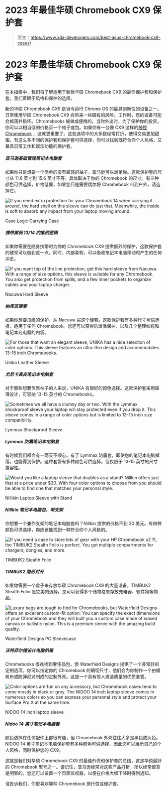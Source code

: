 # 2023 年最佳华硕 Chromebook CX9 保护套

> 原文：<https://www.xda-developers.com/best-asus-chromebook-cx9-cases/>

# 2023 年最佳华硕 Chromebook CX9 保护套

在本指南中，我们将了解适用于新款华硕 Chromebook CX9 的最佳保护套和保护套。我们着眼于风格和保护的选择。

新的华硕 Chromebook CX9 是当今运行 Chrome OS 的最具创新性的设备之一。日常使用华硕 Chromebook CX9 会带来一些固有的风险。工作时，您的设备可能会掉落并损坏。Chromebooks 被做成便携的。当你外出时，为了保护你的投资，你可以以相当低的价格买一个袖子或包。如果你有一台像 CX9 这样的[触控 Chromebook](https://www.xda-developers.com/best-chromebooks-touchscreens/) ，这就更重要了。这些选项中的大多数经常打折，使得交易更加甜蜜。有这么多不同的保护套和保护套可供选择，你可以找到既符合你个人风格，又兼具日常工作和娱乐功能的保护套。

##### 亚马逊基础管理笔记本电脑套

如果你只是想要一个简单的没有装饰的袖子，亚马逊可以满足你。这款保护套的尺寸从 11.6 英寸到 15.6 英寸不等，具体取决于你的 Chromebook 的尺寸。有三种颜色可供选择，价格低廉，如果您只是需要偶尔将 Chromebook 带到户外，请选择它。

 <picture>![If you need extra protection for your Chromebook 14 when carrying it around, the hard shell on this sleeve can do just that. Meanwhile, the inside is soft to absorb any impact from your laptop moving around.](img/26c029ac215b75c94f1ba14a807eb799.png)</picture> 

Case Logic Carrying Case

##### 携带案例 13/14 的案例逻辑

如果你需要在随身携带时为你的 Chromebook CX9 提供额外的保护，这款保护套的硬壳可以做到这一点。同时，内部柔软，可以吸收笔记本电脑移动时产生的任何冲击。

 <picture>![If you want top of the line protection, get this hard sleeve from Nacuwa. With a range of size options, this sleeve is suitable for any Chromebook. You also get protection from spills, and a few inner pockets to organize cables and your laptop charger.](img/464833748100fca43653a9579b036d5e.png)</picture> 

Nacuwa Hard Sleeve

##### 纳库瓦硬套

如果你想要顶级的保护，从 Nacuwa 买这个硬套。这款保护套有多种尺寸可供选择，适用于任何 Chromebook。您还可以获得防泼溅保护，以及几个整理线缆和笔记本充电器的内袋。

 <picture>![For those that want an elegant sleeve, UNIKA has a nice selection of color options. This sleeve features an ultra-thin design and accommodates 13-15 inch Chromebooks.](img/c055b7a1721ed8745677c561a6dd9682.png)</picture> 

Unika Leather Sleeve

##### 尤尼卡真皮笔记本电脑套

对于那些想要优雅袖子的人来说，UNIKA 有很好的颜色选择。这款保护套采用超薄设计，可容纳 13-15 英寸的 Chromebooks。

 <picture>![Sometimes we all have a clumsy day or two. With the Lymmax shockproof sleeve your laptop will stay protected even if you drop it. This sleeve comes in a range of color options but is limited to 13-15 inch size compatibility.](img/81bdeee02e72f6ea6f01b8181ba31890.png)</picture> 

Lymmax Shockproof Sleeve

##### Lymmax 防震笔记本电脑套

有时候我们都会有一两天不顺心。有了 Lymmax 防震套，即使您的笔记本电脑掉落，也能得到保护。这种套管有多种颜色可供选择，但仅限于 13-15 英寸的尺寸兼容性。

 <picture>![Would you like a laptop sleeve that doubles as a stand? Nillkin offers just that at a price under $30\. With four color options to choose from you should be able to find one that matches your personal style.](img/a15bdeda2ba1439a5c2c993ae34799d7.png)</picture> 

Nillikin Laptop Sleeve with Stand

##### Nillkin 笔记本电脑包，带支架

你想要一个兼作支架的笔记本电脑套吗？Nillkin 提供的价格不到 30 美元。有四种颜色可供选择，你应该能找到一种符合你个人风格的。

 <picture>![If you need a case to store lots of gear with your HP Chromebook x2 11, the TIMBUK2 Stealth Folio is perfect. You get multiple compartments for chargers, dongles, and more.](img/900633cd8bf16b37706386a3fd184521.png)</picture> 

TIMBUK2 Stealth Folio

##### TIMBUK2 隐形对开

如果你需要一个盒子来存放华硕 Chromebook CX9 的大量设备，TIMBUK2 Stealth Folio 是完美的选择。您可以获得多个储物格来存放充电器、软件狗等物品。

 <picture>![Luxury bags are tough to find for Chromebooks, but Waterfield Designs offers an excellent custom-fit option. You can specify the exact dimensions of your Chromebook and they will built you a custom case made of waxed canvas or ballistic nylon. This is a premium sleeve with the amazing build quality.](img/7869e04d346c2ccf3b76c29e32971e32.png)</picture> 

Waterfield Designs PC Sleevecase

##### 沃特菲尔德设计电脑机箱

Chromebooks 很难找到奢侈品包，但 Waterfield Designs 提供了一个非常好的定制选项。你可以指定你的 Chromebook 的确切尺寸，他们会为你制作一个由蜡帆布或防弹尼龙制成的定制外壳。这是一个具有惊人建造质量的优质套管。

 <picture>![Color options are fun on any accessory, but Chromebook cases tend to come mostly in black or grey. The NIDOO 14 inch laptop sleeve comes in numerous colors so you can express your personal style and protect your Surface Pro X at the same time.](img/b2e8984c7015c757e433faf5540814d7.png)</picture> 

NIDOO 14 inch laptop sleeve

##### Nidoo 14 英寸笔记本电脑套

颜色选择在任何配件上都很有趣，但 Chromebook 外壳往往大多是黑色或灰色。NIDOO 14 英寸笔记本电脑保护套有多种颜色可供选择，因此您可以展示自己的个人风格，同时保护您的 CX9。

这就是我们对华硕 Chromebook CX9 的最佳外壳和保护套的总结，这是华硕最好的 Chromebook 型号之一。请记住，亚马逊经常对这些产品打折，所以经常留意是明智的。您还可以设置一个页面监视器，以便在价格大幅下降时得到通知。

请告诉我们，你更喜欢哪种 Chromebook 旅行包或保护套。